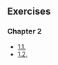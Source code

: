 ## Exercises

### Chapter 2

- [1.1.](https://github.com/gomisroca/DevOpsWithKubernetes/tree/master/1.1)
- [1.2.](https://github.com/gomisroca/DevOpsWithKubernetes/tree/master/1.2)
